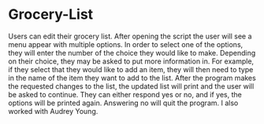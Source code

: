 # Grocery-List
Users can edit their grocery list.
After opening the script the user will see a menu appear with multiple options.
In order to select one of the options, they will enter the number of the choice they would like to make.
Depending on their choice, they may be asked to put more information in.
For example, if they select that they would like to add an item, they will then need to type in the name of the item they want to add to the list.
After the program makes the requested changes to the list, the updated list will print and the user will be asked to continue.
They can either respond yes or no, and if yes, the options will be printed again. Answering no will quit the program.
I also worked with Audrey Young.
